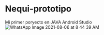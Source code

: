 # Nequi-prototipo
Mi primer poryecto en JAVA Android Studio 
![WhatsApp Image 2021-08-06 at 8 44 39 AM](https://user-images.githubusercontent.com/88461448/128519751-fd5f923f-1d05-4aa5-b371-549bed16318d.jpeg)
